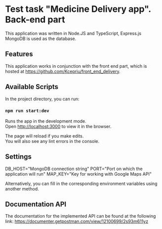 # Test task "Medicine Delivery app". Back-end part

This application was written in Node.JS and TypeScript, Express.js
MongoDB is used as the database.

## Features

This application works in conjunction with the front end part, which is hosted at
https://github.com/Kcepriu/front_end_delivery.

## Available Scripts

In the project directory, you can run:

### `npm run start:dev`

Runs the app in the development mode.\
Open [http://localhost:3000](http://localhost:3000) to view it in the browser.

The page will reload if you make edits.\
You will also see any lint errors in the console.

## Settings

DB_HOST="MongoDB connection string"
PORT="Port on which the application will run"
MAP_KEY="Key for working with Google Maps API"

Alternatively, you can fill in the corresponding environment variables using another method.

## Documentation API

The documentation for the implemented API can be found at the following link:
https://documenter.getpostman.com/view/12100699/2s93m611yz
